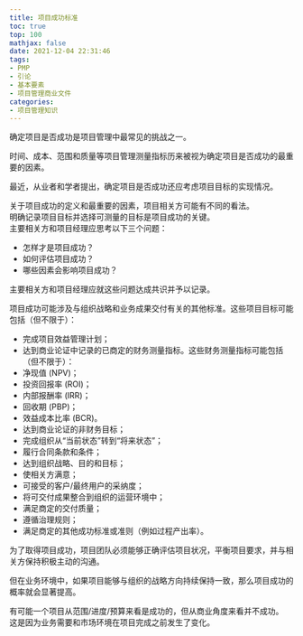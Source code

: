 ```yaml
---
title: 项目成功标准
toc: true
top: 100
mathjax: false
date: 2021-12-04 22:31:46
tags:
- PMP
- 引论
- 基本要素
- 项目管理商业文件
categories:
- 项目管理知识
---
```

确定项目是否成功是项目管理中最常见的挑战之一。

时间、成本、范围和质量等项目管理测量指标历来被视为确定项目是否成功的最重要的因素。

最近，从业者和学者提出，确定项目是否成功还应考虑项目目标的实现情况。

关于项目成功的定义和最重要的因素，项目相关方可能有不同的看法。  
明确记录项目目标并选择可测量的目标是项目成功的关键。  
主要相关方和项目经理应思考以下三个问题：

- 怎样才是项目成功？
- 如何评估项目成功？
- 哪些因素会影响项目成功？  

主要相关方和项目经理应就这些问题达成共识并予以记录。

项目成功可能涉及与组织战略和业务成果交付有关的其他标准。这些项目目标可能包括（但不限于）：

- 完成项目效益管理计划；
- 达到商业论证中记录的已商定的财务测量指标。这些财务测量指标可能包括（但不限于）：
- 净现值 (NPV)；
- 投资回报率 (ROI)；
- 内部报酬率 (IRR)；
- 回收期 (PBP)；
- 效益成本比率 (BCR)。
- 达到商业论证的非财务目标；
- 完成组织从“当前状态”转到“将来状态”；
- 履行合同条款和条件；
- 达到组织战略、目的和目标；
- 使相关方满意；
- 可接受的客户/最终用户的采纳度；
- 将可交付成果整合到组织的运营环境中；
- 满足商定的交付质量；
- 遵循治理规则；
- 满足商定的其他成功标准或准则（例如过程产出率）。
  
为了取得项目成功，项目团队必须能够正确评估项目状况，平衡项目要求，并与相关方保持积极主动的沟通。

但在业务环境中，如果项目能够与组织的战略方向持续保持一致，那么项目成功的概率就会显著提高。

有可能一个项目从范围/进度/预算来看是成功的，但从商业角度来看并不成功。  
这是因为业务需要和市场环境在项目完成之前发生了变化。
